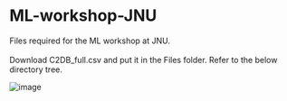 # ML-workshop-JNU
Files required for the ML workshop at JNU.
<br>
<br>
Download C2DB_full.csv and put it in the Files folder. Refer to the below directory tree.

![image](https://user-images.githubusercontent.com/106015996/236139807-e1109695-84da-48fd-b08c-8f1f4f6904c8.png)

